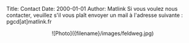Title: Contact
Date: 2000-01-01
Author: Matlink
Si vous voulez nous contacter, veuillez s'il vous plaît envoyer un mail à l'adresse suivante : pgcd[at]matlink.fr
<center>![Photo]({filename}/images/feldweg.jpg)</center>
